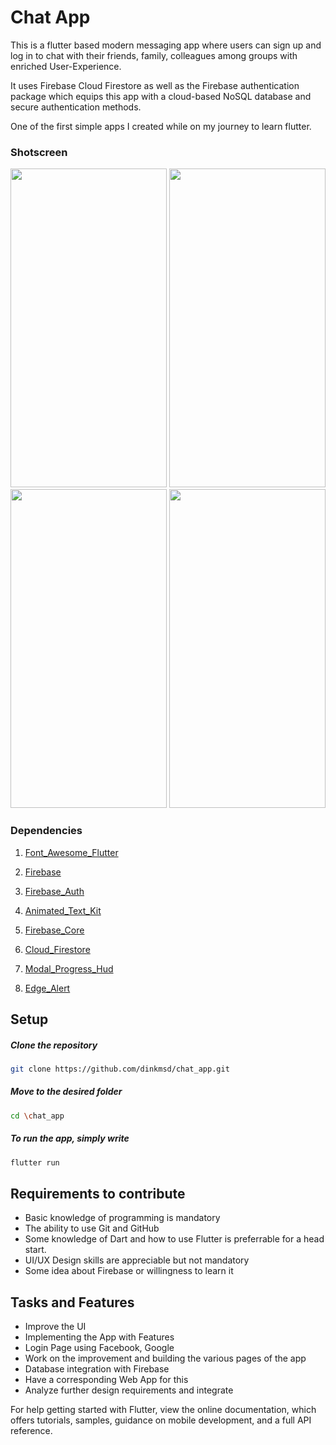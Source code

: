# Chat App

This is a flutter based modern messaging app where users can sign up and log in to chat with their friends, family, colleagues among groups with enriched User-Experience.

It uses Firebase Cloud Firestore as well as the Firebase authentication package which equips this app with a cloud-based NoSQL database and secure authentication methods.

One of the first simple apps I created while on my journey to learn flutter.


### Shotscreen
  <img src='https://github.com/dinkmsd/chat_app/assets/85824110/ea992114-d6b6-4feb-ae94-ce1591d6d4d6' width='250' height='510'/>
  <img src='https://github.com/dinkmsd/chat_app/assets/85824110/adfbec7b-7a8e-4d1a-a7e6-0789c2061e77' width='250' height='510'/>
 
  <img src='https://github.com/dinkmsd/chat_app/assets/85824110/b032ea16-a02b-4ea6-a159-4376ff0d039e' width='250' height='510'/>
 
  <img src='https://github.com/dinkmsd/chat_app/assets/85824110/01b0b81a-3575-4cf9-8785-b0c203089bcd' width='250' height='510'/>
 
  
### Dependencies

1. [Font_Awesome_Flutter](https://pub.dev/packages/font_awesome_flutter)

1. [Firebase](https://pub.dev/packages/firebase)

1. [Firebase_Auth](https://pub.dev/packages/firebase_auth)

1. [Animated_Text_Kit](https://pub.dev/packages/animated_text_kit)

1. [Firebase_Core](https://pub.dev/packages/firebase_core)

1. [Cloud_Firestore](https://pub.dev/packages/cloud_firestore)

1. [Modal_Progress_Hud](https://pub.dev/packages/modal_progress_hud)

1. [Edge_Alert](https://pub.dev/packages/edge_alert)

## Setup

  ##### Clone the repository
```bash
git clone https://github.com/dinkmsd/chat_app.git
```
  ##### Move to the desired folder
```bash
cd \chat_app
```

  ##### To run the app, simply write
```bash
flutter run
```

## Requirements to contribute

- Basic knowledge of programming is mandatory
- The ability to use Git and GitHub
- Some knowledge of Dart and how to use Flutter is preferrable for a head start.
- UI/UX Design skills are appreciable but not mandatory
- Some idea about Firebase or willingness to learn it

## Tasks and Features

* Improve the UI
* Implementing the App with Features
* Login Page using Facebook, Google
* Work on the improvement and building the various pages of the app
* Database integration with  Firebase
* Have a corresponding Web App for this
* Analyze further design requirements and integrate


For help getting started with Flutter, view the online documentation, which offers tutorials, samples, guidance on mobile development, and a full API reference.

